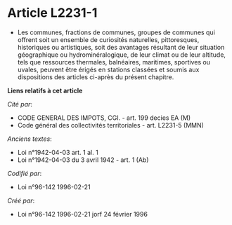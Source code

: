 # Article L2231-1

- Les communes, fractions de communes, groupes de communes qui offrent soit un ensemble de curiosités naturelles,
pittoresques, historiques ou artistiques, soit des avantages résultant de leur situation géographique ou hydrominéralogique,
de leur climat ou de leur altitude, tels que ressources thermales, balnéaires, maritimes, sportives ou uvales, peuvent être
érigés en stations classées et soumis aux dispositions des articles ci-après du présent chapitre.

**Liens relatifs à cet article**

_Cité par_:

  - CODE GENERAL DES IMPOTS, CGI. - art. 199 decies EA (M)
  - Code général des collectivités territoriales - art. L2231-5 (MMN)

_Anciens textes_:

  - Loi n°1942-04-03 art. 1 al. 1
  - Loi n°1942-04-03 du 3 avril 1942 - art. 1 (Ab)

_Codifié par_:

  - Loi n°96-142 1996-02-21

_Créé par_:

  - Loi n°96-142 1996-02-21 jorf 24 février 1996
